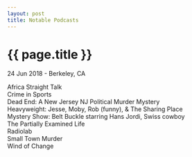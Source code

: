 ```yaml
---
layout: post
title: Notable Podcasts
---
```


{{ page.title }}
================

<p class="meta">24 Jun 2018 - Berkeley, CA</p>

Africa Straight Talk  
Crime in Sports  
Dead End: A New Jersey NJ Political Murder Mystery  
Heavyweight: Jesse, Moby, Rob (funny), & The Sharing Place  
Mystery Show: Belt Buckle starring Hans Jordi, Swiss cowboy  
The Partially Examined Life  
Radiolab  
Small Town Murder  
Wind of Change
